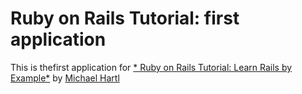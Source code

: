 # Ruby on Rails Tutorial: first application

This is thefirst application for 
[* Ruby on Rails Tutorial: Learn Rails by Example*](http://railstutorial.org/)
by [Michael Hartl](http://michaelhartl.com/)